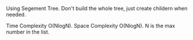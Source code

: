 Using Segement Tree. Don't build the whole tree, just create childern when needed.


Time Complexity O(NlogN). Space Complexity O(NlogN). N is the max number in the list.